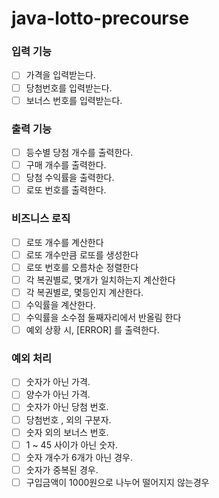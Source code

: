 # java-lotto-precourse

### 입력 기능
- [ ] 가격을 입력받는다.  
- [ ] 당첨번호를 입력받는다.
- [ ] 보너스 번호를 입력받는다.

### 출력 기능
- [ ] 등수별 당첨 개수를 출력한다.
- [ ] 구매 개수를 출력한다.
- [ ] 당첨 수익률을 출력한다.
- [ ] 로또 번호를 출력한다.

### 비즈니스 로직
- [ ] 로또 개수를 계산한다
- [ ] 로또 개수만큼 로또를 생성한다 
- [ ] 로또 번호를 오름차순 정렬한다
- [ ] 각 복권별로, 몇개가 일치하는지 계산한다
- [ ] 각 복권별로, 몇등인지 계산한다.
- [ ] 수익률을 계산한다.
- [ ] 수익률을 소수점 둘째자리에서 반올림 한다
- [ ] 예외 상황 시, [ERROR] 를 출력한다. 

### 예외 처리
- [ ] 숫자가 아닌 가격.
- [ ] 양수가 아닌 가격.
- [ ] 숫자가 아닌 당첨 번호.
- [ ] 당첨번호 , 외의 구분자.
- [ ] 숫자 외의 보너스 번호.
- [ ] 1 ~ 45 사이가 아닌 숫자.
- [ ] 숫자 개수가 6개가 아닌 경우.
- [ ] 숫자가 중복된 경우.
- [ ] 구입금액이 1000원으로 나누어 떨어지지 않는경우
